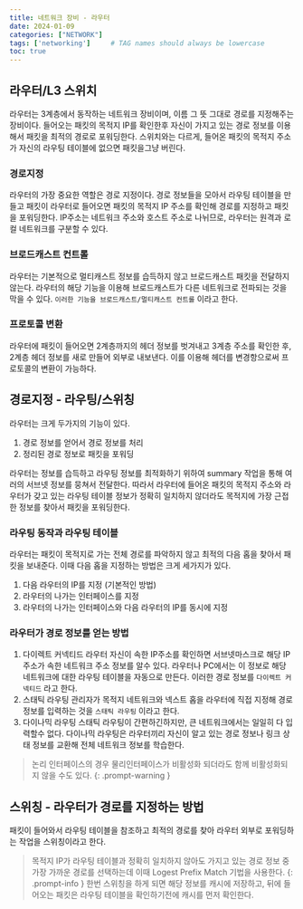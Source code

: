 ```yaml
---
title: 네트워크 장비 - 라우터
date: 2024-01-09
categories: ["NETWORK"]
tags: ['networking']     # TAG names should always be lowercase
toc: true
---
```


## 라우터/L3 스위치 

라우터는 3계층에서 동작하는 네트워크 장비이며, 이름 그 뜻 그대로 경로를 지정해주는 장비이다. 들어오는 패킷의 목적지 IP를 확인한후 자신이 가지고 있는 경로 정보를 이용해서 패킷을 최적의 경로로 포워딩한다. 스위치와는 다르게, 들어온 패킷의 목적지 주소가 자신의 라우팅 테이블에 없으면 패킷을그냥 버린다.

### 경로지정

라우터의 가장 중요한 역할은 경로 지정이다. 경로 정보들을 모아서 라우팅 테이블을 만들고 패킷이 라우터로 들어오면 패킷의 목적지 IP 주소를 확인해 경로를 지정하고 패킷을 포워딩한다. IP주소는 네트워크 주소와 호스트 주소로 나뉘므로, 라우터는 원격과 로컬 네트워크를 구분할 수 있다.

### 브로드캐스트 컨트롤

라우터는 기본적으로 멀티캐스트 정보를 습득하지 않고 브로드캐스트 패킷을 전달하지 않는다. 라우터의 해당 기능을 이용해 브로드캐스트가 다른 네트워크로 전파되는 것을 막을 수 있다. `이러한 기능을 브로드캐스트/멀티캐스트 컨트롤` 이라고 한다.

### 프로토콜 변환

라우터에 패킷이 들어오면 2계층까지의 헤더 정보를 벗겨내고 3계층 주소를 확인한 후, 2계층 헤더 정보를 새로 만들어 외부로 내보낸다. 이를 이용해 헤더를 변경항으로써 프로토콜의 변환이 가능하다.

## 경로지정 - 라우팅/스위칭

라우터는 크게 두가지의 기능이 있다.
1. 경로 정보를 얻어서 경로 정보를 처리
2. 정리된 경로 정보로 패킷을 포워딩

라우터는 정보를 습득하고 라우팅 정보를 최적화하기 위하여 summary 작업을 통해 여러의 서브넷 정보를 뭉쳐서 전달한다. 따라서 라우터에 들어온 패킷의 목적지 주소와 라우터가 갖고 있는 라우팅 테이블 정보가 정확히 일치하지 않더라도 목적지에 가장 근접한 정보를 찾아서 패킷을 포워딩한다.

### 라우팅 동작과 라우팅 테이블

라우터는 패킷이 목적지로 가는 전체 경로를 파악하지 않고 최적의 다음 홉을 찾아서 패킷을 보내준다. 이때 다음 홉을 지정하는 방법은 크게 세가지가 있다.
1. 다음 라우터의 IP를 지정 (기본적인 방법)
2. 라우터의 나가는 인터페이스를 지정
3. 라우터의 나가는 인터페이스와 다음 라우터의 IP를 동시에 지정

### 라우터가 경로 정보를 얻는 방법

1. 다이렉트 커넥티드
라우터 자신이 속한 IP주소를 확인하면 서브넷마스크로 해당 IP주소가 속한 네트워크 주소 정보를 알수 있다. 라우터나 PC에서는 이 정보로 해당 네트워크에 대한 라우팅 테이블을 자동으로 만든다. 이러한 경로 정보를 `다이렉트 커넥티드` 라고 한다.
2. 스태틱 라우팅
관리자가 목적지 네트워크와 넥스트 홉을 라우터에 직접 지정해 경로 정보를 입력하는 것을 `스태틱 라우팅` 이라고 한다.
3. 다이나믹 라우팅
스태틱 라우팅이 간편하긴하지만, 큰 네트워크에서는 일일히 다 입력할수 없다. 다이나믹 라우팅은 라우터끼리 자신이 알고 있는 경로 정보나 링크 상태 정보를 교환해 전체 네트워크 정보를 학습한다.

> 논리 인터페이스의 경우 물리인터페이스가 비활성화 되더라도 함께 비활성화되지 않을 수도 있다.
{: .prompt-warning }

## 스위칭 - 라우터가 경로를 지정하는 방법

패킷이 들어와서 라우팅 테이블을 참조하고 최적의 경로를 찾아 라우터 외부로 포워딩하는 작업을 스위칭이라고 한다.
> 목적지 IP가 라우팅 테이블과 정확히 일치하지 않아도 가지고 있는 경로 정보 중 가장 가까운 경로를 선택하는데 이때 Logest Prefix Match 기법을 사용한다.
{: .prompt-info }
한번 스위칭을 하게 되면 해당 정보를 캐시에 저장하고, 뒤에 들어오는 패킷은 라우팅 테이블을 확인하기전에 캐시를 먼저 확인한다.